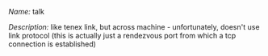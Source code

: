 _Name:_ talk

_Description:_ like tenex link, but across machine - unfortunately, doesn't use link protocol (this is actually just a rendezvous port from which a tcp connection is established)

